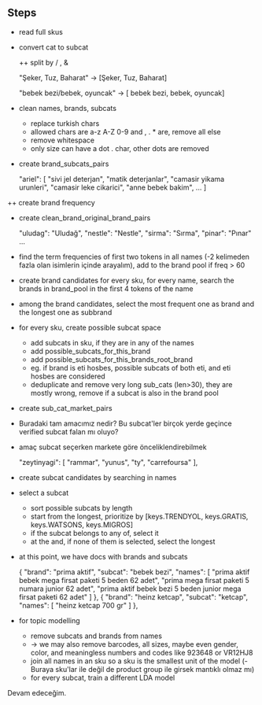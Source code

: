 ## Steps 

* read full skus 
* convert cat to subcat

    ++ split by / , & 
    
    "Şeker, Tuz, Baharat" ->  [Şeker, Tuz, Baharat]
    
    "bebek bezi/bebek, oyuncak" -> [ bebek bezi, bebek, oyuncak]

* clean names, brands, subcats
    * replace turkish chars 
    * allowed chars are a-z A-Z 0-9 and , . * are, remove all else 
    * remove whitespace
    * only size can have a dot . char, other dots are removed 


    
+ create brand_subcats_pairs
        
    "ariel": [
        "sivi jel deterjan",
        "matik deterjanlar",
        "camasir yikama urunleri",
        "camasir leke cikarici",
        "anne bebek bakim",
        ...
    ]
    
    
++ create brand frequency 
    
+ create clean_brand_original_brand_pairs

    "uludag": "Uludağ",
    "nestle": "Nestle",
    "sirma": "Sırma",
    "pinar": "Pınar" 
    ...
    
    
+ find the term frequencies of first two tokens in all names (-2 kelimeden fazla olan isimlerin içinde arayalım), add to the brand pool if freq > 60 

+ create brand candidates
    for every sku, for every name, search the brands in brand_pool in the first 4 tokens of the name 

+ among the brand candidates, select the most frequent one as brand and the longest one as subbrand 

+ for every sku, create possible subcat space

    * add subcats in sku, if they are in any of the names
    * add possible_subcats_for_this_brand
    * add possible_subcats_for_this_brands_root_brand 
    * eg. if brand is eti hosbes, possible subcats of both eti, and eti hosbes are considered 
    * deduplicate and remove very long sub_cats (len>30), they are mostly wrong, remove if a subcat is also in the brand pool 


+ create sub_cat_market_pairs
- Buradaki tam amacımız nedir? Bu subcat'ler birçok yerde geçince verified subcat falan mı oluyo?
+ amaç subcat seçerken markete göre önceliklendirebilmek 

    "zeytinyagi": [
        "rammar",
        "yunus",
        "ty",
        "carrefoursa"
    ],
    
  
+ create subcat candidates by searching in names 

+ select a subcat 
    * sort possible subcats by length
    * start from the longest, prioritize by [keys.TRENDYOL, keys.GRATIS, keys.WATSONS, keys.MIGROS] 
    * if the subcat belongs to any of, select it 
    * at the and, if none of them is selected, select the longest 


+ at this point, we have docs with brands and subcats 

    {
        "brand": "prima aktif",
        "subcat": "bebek bezi",
        "names": [
            "prima aktif bebek mega firsat paketi 5 beden 62 adet",
            "prima mega firsat paketi 5 numara junior 62 adet",
            "prima aktif bebek bezi 5 beden junior mega firsat paketi 62 adet"
        ]
    },
    {
        "brand": "heinz ketcap",
        "subcat": "ketcap",
        "names": [
            "heinz ketcap 700 gr"
        ]
    },


+ for topic modelling
    * remove subcats and brands from names
    * -> we may also remove barcodes, all sizes, maybe even gender, color, and meaningless numbers and codes like 923648 or VR12HJ8
    * join all names in an sku so a sku is the smallest unit of the model (-Buraya sku'lar ile değil de product group ile girsek mantıklı olmaz mı)
    * for every subcat, train a different LDA model 
    
Devam edeceğim.

